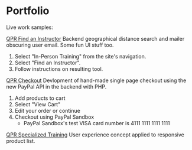 # Portfolio
Live work samples:

[QPR Find an Instructor](https://qprinstitute.com)
Backend geographical distance search and mailer obscuring user email. Some fun UI stuff too.
1. Select "In-Person Training" from the site's navigation.
2. Select "Find an Instructor".
3. Follow instructions on resulting tool.

[QPR Checkout](http://skunk.qprinstitute.com/store)
Devlopment of hand-made single page checkout using the new PayPal API in the backend with PHP.
1. Add products to cart
2. Select "View Cart"
3. Edit your order or continue
4. Checkout using PayPal Sandbox
   - PayPal Sandbox's test VISA card number is 4111 1111 1111 1111

[QPR Specialized Training](https://qprinstitute.com/professional-training)
User experience concept applied to responsive product list.
